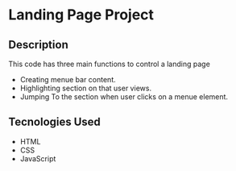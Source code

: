 # Landing Page Project

## Description

This code has three main functions to control a landing page 
- Creating menue bar content.
- Highlighting section on that user views.
- Jumping To the section when user clicks on a menue element. 

## Tecnologies Used 

- HTML
- CSS
- JavaScript
